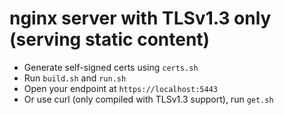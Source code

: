 # nginx server with TLSv1.3 only (serving static content)

- Generate self-signed certs using `certs.sh`
- Run `build.sh` and `run.sh`
- Open your endpoint at `https://localhost:5443`
- Or use curl (only compiled with TLSv1.3 support), run `get.sh`
